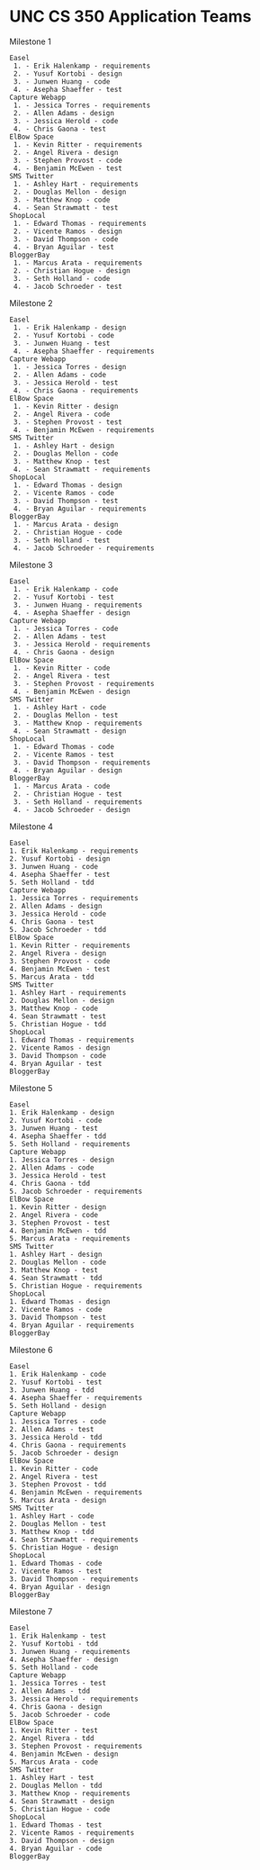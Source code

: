 # UNC CS 350 Application Teams

Milestone 1

    Easel
     1. - Erik Halenkamp - requirements
     2. - Yusuf Kortobi - design
     3. - Junwen Huang - code
     4. - Asepha Shaeffer - test
    Capture Webapp
     1. - Jessica Torres - requirements
     2. - Allen Adams - design
     3. - Jessica Herold - code
     4. - Chris Gaona - test
    ElBow Space
     1. - Kevin Ritter - requirements
     2. - Angel Rivera - design
     3. - Stephen Provost - code
     4. - Benjamin McEwen - test
    SMS Twitter
     1. - Ashley Hart - requirements
     2. - Douglas Mellon - design
     3. - Matthew Knop - code
     4. - Sean Strawmatt - test
    ShopLocal
     1. - Edward Thomas - requirements
     2. - Vicente Ramos - design
     3. - David Thompson - code
     4. - Bryan Aguilar - test
    BloggerBay
     1. - Marcus Arata - requirements
     2. - Christian Hogue - design
     3. - Seth Holland - code
     4. - Jacob Schroeder - test

Milestone 2

    Easel
     1. - Erik Halenkamp - design
     2. - Yusuf Kortobi - code
     3. - Junwen Huang - test
     4. - Asepha Shaeffer - requirements
    Capture Webapp
     1. - Jessica Torres - design
     2. - Allen Adams - code
     3. - Jessica Herold - test
     4. - Chris Gaona - requirements
    ElBow Space
     1. - Kevin Ritter - design
     2. - Angel Rivera - code
     3. - Stephen Provost - test
     4. - Benjamin McEwen - requirements
    SMS Twitter
     1. - Ashley Hart - design
     2. - Douglas Mellon - code
     3. - Matthew Knop - test
     4. - Sean Strawmatt - requirements
    ShopLocal
     1. - Edward Thomas - design
     2. - Vicente Ramos - code
     3. - David Thompson - test
     4. - Bryan Aguilar - requirements
    BloggerBay
     1. - Marcus Arata - design
     2. - Christian Hogue - code
     3. - Seth Holland - test
     4. - Jacob Schroeder - requirements

Milestone 3

    Easel
     1. - Erik Halenkamp - code
     2. - Yusuf Kortobi - test
     3. - Junwen Huang - requirements
     4. - Asepha Shaeffer - design
    Capture Webapp
     1. - Jessica Torres - code
     2. - Allen Adams - test
     3. - Jessica Herold - requirements
     4. - Chris Gaona - design
    ElBow Space
     1. - Kevin Ritter - code
     2. - Angel Rivera - test
     3. - Stephen Provost - requirements
     4. - Benjamin McEwen - design
    SMS Twitter
     1. - Ashley Hart - code
     2. - Douglas Mellon - test
     3. - Matthew Knop - requirements
     4. - Sean Strawmatt - design
    ShopLocal
     1. - Edward Thomas - code
     2. - Vicente Ramos - test
     3. - David Thompson - requirements
     4. - Bryan Aguilar - design
    BloggerBay
     1. - Marcus Arata - code
     2. - Christian Hogue - test
     3. - Seth Holland - requirements
     4. - Jacob Schroeder - design


Milestone 4

    Easel
    1. Erik Halenkamp - requirements
    2. Yusuf Kortobi - design
    3. Junwen Huang - code
    4. Asepha Shaeffer - test
    5. Seth Holland - tdd
    Capture Webapp
    1. Jessica Torres - requirements
    2. Allen Adams - design
    3. Jessica Herold - code
    4. Chris Gaona - test
    5. Jacob Schroeder - tdd
    ElBow Space
    1. Kevin Ritter - requirements
    2. Angel Rivera - design
    3. Stephen Provost - code
    4. Benjamin McEwen - test
    5. Marcus Arata - tdd
    SMS Twitter
    1. Ashley Hart - requirements
    2. Douglas Mellon - design
    3. Matthew Knop - code
    4. Sean Strawmatt - test
    5. Christian Hogue - tdd
    ShopLocal
    1. Edward Thomas - requirements
    2. Vicente Ramos - design
    3. David Thompson - code
    4. Bryan Aguilar - test
    BloggerBay


Milestone 5

    Easel
    1. Erik Halenkamp - design
    2. Yusuf Kortobi - code
    3. Junwen Huang - test
    4. Asepha Shaeffer - tdd
    5. Seth Holland - requirements
    Capture Webapp
    1. Jessica Torres - design
    2. Allen Adams - code
    3. Jessica Herold - test
    4. Chris Gaona - tdd
    5. Jacob Schroeder - requirements
    ElBow Space
    1. Kevin Ritter - design
    2. Angel Rivera - code
    3. Stephen Provost - test
    4. Benjamin McEwen - tdd
    5. Marcus Arata - requirements
    SMS Twitter
    1. Ashley Hart - design
    2. Douglas Mellon - code
    3. Matthew Knop - test
    4. Sean Strawmatt - tdd
    5. Christian Hogue - requirements
    ShopLocal
    1. Edward Thomas - design
    2. Vicente Ramos - code
    3. David Thompson - test
    4. Bryan Aguilar - requirements
    BloggerBay


Milestone 6

    Easel
    1. Erik Halenkamp - code
    2. Yusuf Kortobi - test
    3. Junwen Huang - tdd
    4. Asepha Shaeffer - requirements
    5. Seth Holland - design
    Capture Webapp
    1. Jessica Torres - code
    2. Allen Adams - test
    3. Jessica Herold - tdd
    4. Chris Gaona - requirements
    5. Jacob Schroeder - design
    ElBow Space
    1. Kevin Ritter - code
    2. Angel Rivera - test
    3. Stephen Provost - tdd
    4. Benjamin McEwen - requirements
    5. Marcus Arata - design
    SMS Twitter
    1. Ashley Hart - code
    2. Douglas Mellon - test
    3. Matthew Knop - tdd
    4. Sean Strawmatt - requirements
    5. Christian Hogue - design
    ShopLocal
    1. Edward Thomas - code
    2. Vicente Ramos - test
    3. David Thompson - requirements
    4. Bryan Aguilar - design
    BloggerBay


Milestone 7

    Easel
    1. Erik Halenkamp - test
    2. Yusuf Kortobi - tdd
    3. Junwen Huang - requirements
    4. Asepha Shaeffer - design
    5. Seth Holland - code
    Capture Webapp
    1. Jessica Torres - test
    2. Allen Adams - tdd
    3. Jessica Herold - requirements
    4. Chris Gaona - design
    5. Jacob Schroeder - code
    ElBow Space
    1. Kevin Ritter - test
    2. Angel Rivera - tdd
    3. Stephen Provost - requirements
    4. Benjamin McEwen - design
    5. Marcus Arata - code
    SMS Twitter
    1. Ashley Hart - test
    2. Douglas Mellon - tdd
    3. Matthew Knop - requirements
    4. Sean Strawmatt - design
    5. Christian Hogue - code
    ShopLocal
    1. Edward Thomas - test
    2. Vicente Ramos - requirements
    3. David Thompson - design
    4. Bryan Aguilar - code
    BloggerBay
